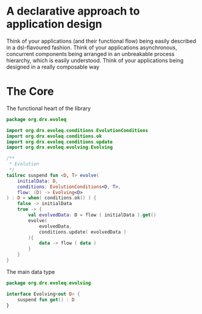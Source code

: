 # A declarative approach to application design
Think of your applications (and their functional flow) being easily described in a dsl-flavoured fashion.
Think of your applications asynchronous, concurrent components being arranged in an unbreakable process hierarchy, which is easily understood.
Think of your applications being designed in a really composable way 


# The Core

The functional heart of the library

```kotlin
package org.drx.evoleq

import org.drx.evoleq.conditions.EvolutionConditions
import org.drx.evoleq.conditions.ok
import org.drx.evoleq.conditions.update
import org.drx.evoleq.evolving.Evolving

/**
 * Evolution
 */
tailrec suspend fun <D, T> evolve(
    initialData: D,
    conditions: EvolutionConditions<D, T>,
    flow: (D) -> Evolving<D>
) : D = when( conditions.ok() ) {
    false -> initialData
    true -> {
        val evolvedData: D = flow ( initialData ).get()
        evolve(
            evolvedData,
            conditions.update( evolvedData )
        ){
            data -> flow ( data )
        }
    }
}
```  
The main data type
```kotlin
package org.drx.evoleq.evolving

interface Evolving<out D> {
    suspend fun get() : D
}

```



